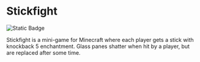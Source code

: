 # Stickfight

![Static Badge](https://img.shields.io/badge/API%20version-1.21-orange)

Stickfight is a mini-game for Minecraft where each player gets a stick with knockback 5 enchantment.
Glass panes shatter when hit by a player, but are replaced after some time.
